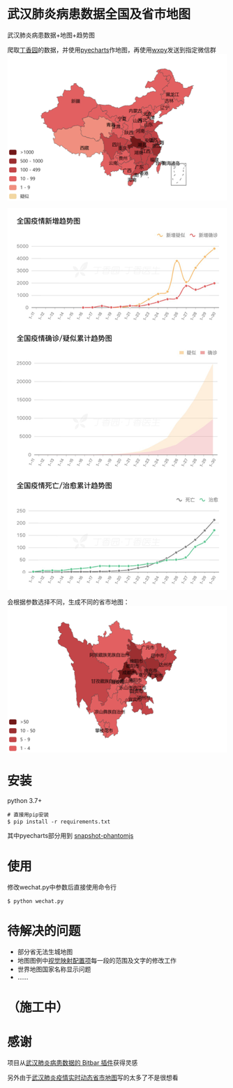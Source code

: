 # 武汉肺炎病患数据全国及省市地图

 武汉肺炎病患数据+地图+趋势图

 爬取[丁香园](https://3g.dxy.cn/newh5/view/pneumonia)的数据，并使用[pyecharts](https://github.com/pyecharts/pyecharts)作地图，再使用[wxpy](https://github.com/youfou/wxpy)发送到指定微信群
 ![Image](/images/map.png)

 ![Image](/images/virus.png)

 会根据参数选择不同，生成不同的省市地图：
 ![Image](/images/sichuanvirusmap.png)

 # 安装
 python 3.7+
 ```shell
# 直接用pip安装
$ pip install -r requirements.txt
```
其中pyecharts部分用到 [snapshot-phantomjs](http://pyecharts.org/#/zh-cn/render_images?id=snapshot-phantomjs)

# 使用
修改wechat.py中参数后直接使用命令行
```shell
$ python wechat.py
```

 # 待解决的问题

 * 部分省无法生城地图
 * 地图图例中[视觉映射配置项](http://pyecharts.org/#/zh-cn/global_options?id=visualmapopts%ef%bc%9a%e8%a7%86%e8%a7%89%e6%98%a0%e5%b0%84%e9%85%8d%e7%bd%ae%e9%a1%b9)每一段的范围及文字的修改工作
 * 世界地图国家名称显示问题
 * ……

 # （施工中）
 

 # 感谢
 项目从[武汉肺炎病患数据的 Bitbar 插件](https://github.com/Anthonyeef/wuhan-virus-bitbar-plugin)获得灵感
 
 另外由于[武汉肺炎疫情实时动态省市地图](https://github.com/wuhan2020/wuhan2020)写的太多了不是很想看
